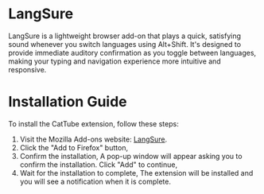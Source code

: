 # LangSure
LangSure is a lightweight browser add-on that plays a quick, satisfying sound whenever you switch languages using Alt+Shift.
It's designed to provide immediate auditory confirmation as you toggle between languages, making your typing and navigation experience more intuitive and responsive.

# Installation Guide

To install the CatTube extension, follow these steps:

1. Visit the Mozilla Add-ons website: [LangSure](https://addons.mozilla.org/en-US/firefox/addon/langsure/).
2. Click the "Add to Firefox" button,
3. Confirm the installation, A pop-up window will appear asking you to confirm the installation. Click "Add" to continue,
4. Wait for the installation to complete, The extension will be installed and you will see a notification when it is complete.

